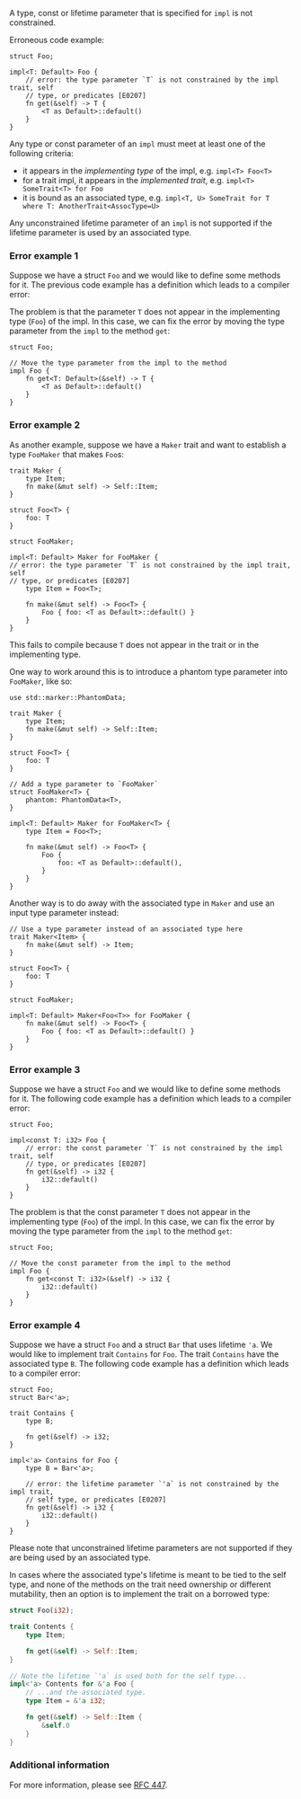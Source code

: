 A type, const or lifetime parameter that is specified for `impl` is not
constrained.

Erroneous code example:

```compile_fail,E0207
struct Foo;

impl<T: Default> Foo {
    // error: the type parameter `T` is not constrained by the impl trait, self
    // type, or predicates [E0207]
    fn get(&self) -> T {
        <T as Default>::default()
    }
}
```

Any type or const parameter of an `impl` must meet at least one of the
following criteria:

 - it appears in the _implementing type_ of the impl, e.g. `impl<T> Foo<T>`
 - for a trait impl, it appears in the _implemented trait_, e.g.
   `impl<T> SomeTrait<T> for Foo`
 - it is bound as an associated type, e.g. `impl<T, U> SomeTrait for T
   where T: AnotherTrait<AssocType=U>`

Any unconstrained lifetime parameter of an `impl` is not supported if the
lifetime parameter is used by an associated type.

### Error example 1

Suppose we have a struct `Foo` and we would like to define some methods for it.
The previous code example has a definition which leads to a compiler error:

The problem is that the parameter `T` does not appear in the implementing type
(`Foo`) of the impl. In this case, we can fix the error by moving the type
parameter from the `impl` to the method `get`:

```
struct Foo;

// Move the type parameter from the impl to the method
impl Foo {
    fn get<T: Default>(&self) -> T {
        <T as Default>::default()
    }
}
```

### Error example 2

As another example, suppose we have a `Maker` trait and want to establish a
type `FooMaker` that makes `Foo`s:

```compile_fail,E0207
trait Maker {
    type Item;
    fn make(&mut self) -> Self::Item;
}

struct Foo<T> {
    foo: T
}

struct FooMaker;

impl<T: Default> Maker for FooMaker {
// error: the type parameter `T` is not constrained by the impl trait, self
// type, or predicates [E0207]
    type Item = Foo<T>;

    fn make(&mut self) -> Foo<T> {
        Foo { foo: <T as Default>::default() }
    }
}
```

This fails to compile because `T` does not appear in the trait or in the
implementing type.

One way to work around this is to introduce a phantom type parameter into
`FooMaker`, like so:

```
use std::marker::PhantomData;

trait Maker {
    type Item;
    fn make(&mut self) -> Self::Item;
}

struct Foo<T> {
    foo: T
}

// Add a type parameter to `FooMaker`
struct FooMaker<T> {
    phantom: PhantomData<T>,
}

impl<T: Default> Maker for FooMaker<T> {
    type Item = Foo<T>;

    fn make(&mut self) -> Foo<T> {
        Foo {
            foo: <T as Default>::default(),
        }
    }
}
```

Another way is to do away with the associated type in `Maker` and use an input
type parameter instead:

```
// Use a type parameter instead of an associated type here
trait Maker<Item> {
    fn make(&mut self) -> Item;
}

struct Foo<T> {
    foo: T
}

struct FooMaker;

impl<T: Default> Maker<Foo<T>> for FooMaker {
    fn make(&mut self) -> Foo<T> {
        Foo { foo: <T as Default>::default() }
    }
}
```

### Error example 3

Suppose we have a struct `Foo` and we would like to define some methods for it.
The following code example has a definition which leads to a compiler error:

```compile_fail,E0207
struct Foo;

impl<const T: i32> Foo {
    // error: the const parameter `T` is not constrained by the impl trait, self
    // type, or predicates [E0207]
    fn get(&self) -> i32 {
        i32::default()
    }
}
```

The problem is that the const parameter `T` does not appear in the implementing
type (`Foo`) of the impl. In this case, we can fix the error by moving the type
parameter from the `impl` to the method `get`:


```
struct Foo;

// Move the const parameter from the impl to the method
impl Foo {
    fn get<const T: i32>(&self) -> i32 {
        i32::default()
    }
}
```

### Error example 4

Suppose we have a struct `Foo` and a struct `Bar` that uses lifetime `'a`. We
would like to implement trait `Contains` for `Foo`. The trait `Contains` have
the associated type `B`. The following code example has a definition which
leads to a compiler error:

```compile_fail,E0207
struct Foo;
struct Bar<'a>;

trait Contains {
    type B;

    fn get(&self) -> i32;
}

impl<'a> Contains for Foo {
    type B = Bar<'a>;

    // error: the lifetime parameter `'a` is not constrained by the impl trait,
    // self type, or predicates [E0207]
    fn get(&self) -> i32 {
        i32::default()
    }
}
```

Please note that unconstrained lifetime parameters are not supported if they are
being used by an associated type.

In cases where the associated type's lifetime is meant to be tied to the
self type, and none of the methods on the trait need ownership or different
mutability, then an option is to implement the trait on a borrowed type:

```rust
struct Foo(i32);

trait Contents {
    type Item;

    fn get(&self) -> Self::Item;
}

// Note the lifetime `'a` is used both for the self type...
impl<'a> Contents for &'a Foo {
    // ...and the associated type.
    type Item = &'a i32;

    fn get(&self) -> Self::Item {
        &self.0
    }
}
```

### Additional information

For more information, please see [RFC 447].

[RFC 447]: https://github.com/rust-lang/rfcs/blob/master/text/0447-no-unused-impl-parameters.md
